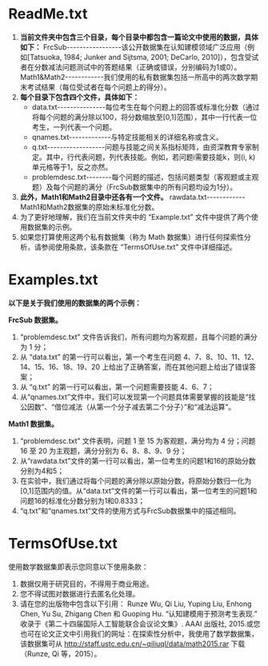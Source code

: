 # ReadMe.txt

1. **当前文件夹中包含三个目录，每个目录中都包含一篇论文中使用的数据，具体如下：**
   FrcSub-----------------该公开数据集在认知建模领域广泛应用（例如[Tatsuoka, 1984; Junker and Sijtsma, 2001; DeCarlo, 2010]），包含受试者在分数减法问题测试中的答题结果（正确或错误，分别编码为1或0）。
   Math1&Math2------------我们使用的私有数据集包括一所高中的两次数学期末考试结果（每位受试者在每个问题上的得分）。
2. **每个目录下包含四个文件，具体如下：**
   - data.txt---------------每位考生在每个问题上的回答或标准化分数（通过将每个问题的满分除以100，将分数缩放至[0,1]范围），其中一行代表一位考生，一列代表一个问题。
   - qnames.txt-------------与特定技能相关的详细名称或含义。
   - q.txt------------------问题与技能之间关系指标矩阵，由资深教育专家制定。其中，行代表问题，列代表技能。例如，若问题i需要技能k，则(i, k)单元格等于1，反之亦然。
   - problemdesc.txt--------每个问题的描述，包括问题类型（客观题或主观题）及每个问题的满分（FrcSub数据集中的所有问题均设为1分）。
3. **此外，Math1和Math2目录中还各有一个文件。**
   rawdata.txt------------Math1和Math2数据集的原始未标准化分数。
4. 为了更好地理解，我们在当前文件夹中的 “Example.txt” 文件中提供了两个使用数据集的示例。
5. 如果您打算使用这两个私有数据集（称为 Math 数据集）进行任何探索性分析，请参阅使用条款，该条款在 “TermsOfUse.txt” 文件中详细描述。

# Examples.txt

**以下是关于我们使用的数据集的两个示例：**

**FrcSub 数据集。**  

1.  “problemdesc.txt” 文件告诉我们，所有问题均为客观题，且每个问题的满分为 1 分；
2. 从 “data.txt” 的第一行可以看出，第一个考生在问题 4、7、8、10、11、12、14、15、16、18、19、20 上给出了正确答案，而在其他问题上给出了错误答案；
3. 从 “q.txt” 的第一行可以看出，第一个问题需要技能 4、6、7；
4. 从“qnames.txt”文件中，我们可以发现第一个问题具体需要掌握的技能是“找公因数”、“借位减法（从第一个分子减去第二个分子）”和“减法运算”。

**Math1 数据集。**

1.  “problemdesc.txt” 文件表明，问题 1 至 15 为客观题，满分均为 4 分；问题 16 至 20 为主观题，满分分别为 6、8、8、9、9 分；
2.  从“rawdata.txt”文件的第一行可以看出，第一位考生的问题1和16的原始分数分别为4和5；  
3.   在实验中，我们通过将每个问题的满分除以原始分数，将原始分数归一化为[0,1]范围内的值。从“data.txt”文件的第一行可以看出，第一位考生的问题1和问题16的标准化分数分别为1和0.8333；
4.   “q.txt”和“qnames.txt”文件的使用方式与FrcSub数据集中的描述相同。

# TermsOfUse.txt

使用数学数据集即表示您同意以下使用条款：

1. 数据仅用于研究目的，不得用于商业用途。
2. 您不得试图对数据进行去匿名化处理。
3. 请在您的出版物中包含以下引用：
   Runze Wu, Qi Liu, Yuping Liu, Enhong Chen, Yu Su, Zhigang Chen 和 Guoping Hu. “认知建模用于预测考生表现.” 收录于《第二十四届国际人工智能联合会议论文集》. AAAI 出版社, 2015.或您也可在论文正文中引用我们的网址：在探索性分析中，我使用了数学数据集，该数据集可从 http://staff.ustc.edu.cn/~qiliuql/data/math2015.rar 下载（Runze, Qi 等，2015）。

